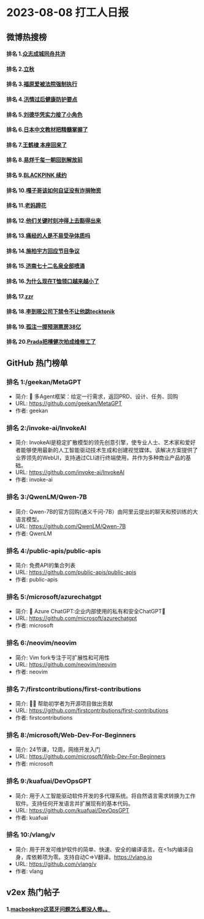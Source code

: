 # 2023-08-08 打工人日报


## 微博热搜榜

#### 排名 1.[众志成城同舟共济](https://s.weibo.com/weibo?q=众志成城同舟共济)
#### 排名 2.[立秋](https://s.weibo.com/weibo?q=立秋)
#### 排名 3.[福原爱被法院强制执行](https://s.weibo.com/weibo?q=福原爱被法院强制执行)
#### 排名 4.[汛情过后健康防护要点](https://s.weibo.com/weibo?q=汛情过后健康防护要点)
#### 排名 5.[刘德华凭实力接了小角色](https://s.weibo.com/weibo?q=刘德华凭实力接了小角色)
#### 排名 6.[日本中文教材把精髓掌握了](https://s.weibo.com/weibo?q=日本中文教材把精髓掌握了)
#### 排名 7.[王鹤棣 本座回来了](https://s.weibo.com/weibo?q=王鹤棣本座回来了)
#### 排名 8.[易烊千玺一朝回到解放前](https://s.weibo.com/weibo?q=易烊千玺一朝回到解放前)
#### 排名 9.[BLACKPINK 续约](https://s.weibo.com/weibo?q=BLACKPINK续约)
#### 排名 10.[嘎子哥该如何自证没有诈捐物资](https://s.weibo.com/weibo?q=嘎子哥该如何自证没有诈捐物资)
#### 排名 11.[老妈蹄花](https://s.weibo.com/weibo?q=老妈蹄花)
#### 排名 12.[他们关键时刻冲得上去豁得出来](https://s.weibo.com/weibo?q=他们关键时刻冲得上去豁得出来)
#### 排名 13.[痛经的人是不易受孕体质吗](https://s.weibo.com/weibo?q=痛经的人是不易受孕体质吗)
#### 排名 14.[施柏宇方回应节目争议](https://s.weibo.com/weibo?q=施柏宇方回应节目争议)
#### 排名 15.[济南七十二名泉全部喷涌](https://s.weibo.com/weibo?q=济南七十二名泉全部喷涌)
#### 排名 16.[为什么现在T恤领口越来越小了](https://s.weibo.com/weibo?q=为什么现在T恤领口越来越小了)
#### 排名 17.[zzr](https://s.weibo.com/weibo?q=zzr)
#### 排名 18.[李到晛公司下禁令不让他跳tecktonik](https://s.weibo.com/weibo?q=李到晛公司下禁令不让他跳tecktonik)
#### 排名 19.[孤注一掷预测票房38亿](https://s.weibo.com/weibo?q=孤注一掷预测票房38亿)
#### 排名 20.[Prada把檀健次拍成维修工了](https://s.weibo.com/weibo?q=Prada把檀健次拍成维修工了)
## GitHub 热门榜单

### 排名 1:/geekan/MetaGPT
- 简介: 🌟 多Agent框架：给定一行需求，返回PRD、设计、任务、回购
- URL: https://github.com/geekan/MetaGPT
- 作者: geekan 

### 排名 2:/invoke-ai/InvokeAI
- 简介: InvokeAI是稳定扩散模型的领先创意引擎，使专业人士、艺术家和爱好者能够使用最新的人工智能驱动技术生成和创建视觉媒体。该解决方案提供了业界领先的WebUI，支持通过CLI进行终端使用，并作为多种商业产品的基础。
- URL: https://github.com/invoke-ai/InvokeAI
- 作者: invoke-ai 

### 排名 3:/QwenLM/Qwen-7B
- 简介: Qwen-7B的官方回购(通义千问-7B）由阿里云提出的聊天和预训练的大语言模型。
- URL: https://github.com/QwenLM/Qwen-7B
- 作者: QwenLM 

### 排名 4:/public-apis/public-apis
- 简介: 免费API的集合列表
- URL: https://github.com/public-apis/public-apis
- 作者: public-apis 

### 排名 5:/microsoft/azurechatgpt
- 简介: 🤖 Azure ChatGPT:企业内部使用的私有和安全ChatGPT💼
- URL: https://github.com/microsoft/azurechatgpt
- 作者: microsoft 

### 排名 6:/neovim/neovim
- 简介: Vim fork专注于可扩展性和可用性
- URL: https://github.com/neovim/neovim
- 作者: neovim 

### 排名 7:/firstcontributions/first-contributions
- 简介: 🚀✨ 帮助初学者为开源项目做出贡献
- URL: https://github.com/firstcontributions/first-contributions
- 作者: firstcontributions 

### 排名 8:/microsoft/Web-Dev-For-Beginners
- 简介: 24节课，12周，网络开发入门
- URL: https://github.com/microsoft/Web-Dev-For-Beginners
- 作者: microsoft 

### 排名 9:/kuafuai/DevOpsGPT
- 简介: 用于人工智能驱动软件开发的多代理系统。将自然语言需求转换为工作软件。支持任何开发语言并扩展现有的基本代码。
- URL: https://github.com/kuafuai/DevOpsGPT
- 作者: kuafuai 

### 排名 10:/vlang/v
- 简介: 用于开发可维护软件的简单、快速、安全的编译语言。在<1s内编译自身，库依赖项为零。支持自动C=>V翻译。https://vlang.io
- URL: https://github.com/vlang/v
- 作者: vlang 

## v2ex 热门帖子

#### 1.[macbookpro这蓝牙问题怎么都没人修。。](https://www.v2ex.com/t/963233#reply0)

